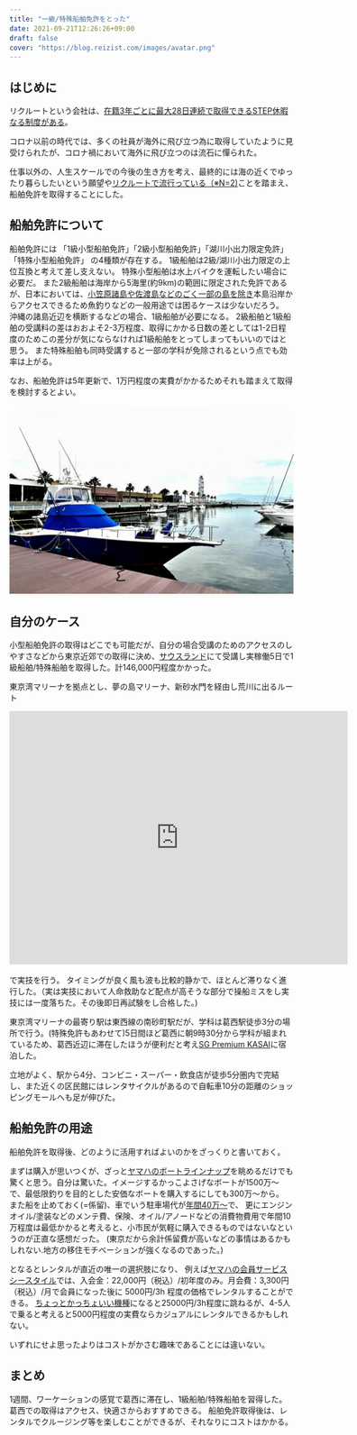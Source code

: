 ```yaml
---
title: "一級/特殊船舶免許をとった"
date: 2021-09-21T12:26:26+09:00
draft: false
cover: "https://blog.reizist.com/images/avatar.png"
---
```


## はじめに

リクルートという会社は、[在籍3年ごとに最大28日連続で取得できるSTEP休暇なる制度がある](https://recruit-saiyo.jp/benefits/)。

コロナ以前の時代では、多くの社員が海外に飛び立つ為に取得していたように見受けられたが、コロナ禍において海外に飛び立つのは流石に憚られた。

仕事以外の、人生スケールでの今後の生き方を考え、最終的には海の近くでゆったり暮らしたいという願望や[リクルートで流行っている（※N=2)](https://tondol.hatenablog.jp/entry/boat-license-in-numazu)ことを踏まえ、船舶免許を取得することにした。

<!--more-->

## 船舶免許について

船舶免許には 「1級小型船舶免許」「2級小型船舶免許」「湖川小出力限定免許」「特殊小型船舶免許」 の4種類が存在する。
1級船舶は2級/湖川小出力限定の上位互換と考えて差し支えない。
特殊小型船舶は水上バイクを運転したい場合に必要だ。
また2級船舶は海岸から5海里(約9km)の範囲に限定された免許であるが、日本においては、[小笠原諸島や佐渡島などのごく一部の島を除き](https://jci.go.jp/areamap/heisuiengan.html)本島沿岸からアクセスできるため魚釣りなどの一般用途では困るケースは少ないだろう。
沖縄の諸島近辺を横断するなどの場合、1級船舶が必要になる。
2級船舶と1級船舶の受講料の差はおおよそ2-3万程度、取得にかかる日数の差としては1-2日程度のためこの差分が気にならなければ1級船舶をとってしまってもいいのではと思う。
また特殊船舶も同時受講すると一部の学科が免除されるという点でも効率は上がる。

なお、船舶免許は5年更新で、1万円程度の実費がかかるためそれも踏まえて取得を検討するとよい。

![小型船舶](senpaku.jpeg)

## 自分のケース
小型船舶免許の取得はどこでも可能だが、自分の場合受講のためのアクセスのしやすさなどから東京近郊での取得に決め、[サウスランド](https://www.southclub.net/)にて受講し実稼働5日で1級船舶/特殊船舶を取得した。計146,000円程度かかった。


東京湾マリーナを拠点とし、夢の島マリーナ、新砂水門を経由し荒川に出るルート

<iframe src="https://www.google.com/maps/embed?pb=!1m18!1m12!1m3!1d8000.75881122529!2d139.8279018113802!3d35.653159363845575!2m3!1f0!2f0!3f0!3m2!1i1024!2i768!4f13.1!3m3!1m2!1s0x60188843e573d2a1%3A0x2be7f036968badee!2z5p2x5Lqs5rm-44Oe44Oq44O844OK!5e0!3m2!1sja!2sjp!4v1632196594845!5m2!1sja!2sjp" width="600" height="450" style="border:0;" allowfullscreen="" loading="lazy"></iframe>

で実技を行う。
タイミングが良く風も波も比較的静かで、ほとんど滞りなく進行した。（実は実技において人命救助など配点が高そうな部分で操船ミスをし実技には一度落ちた。その後即日再試験をし合格した。)


東京湾マリーナの最寄り駅は東西線の南砂町駅だが、学科は葛西駅徒歩3分の場所で行う。(特殊免許もあわせて)5日間ほど葛西に朝9時30分から学科が組まれているため、葛西近辺に滞在したほうが便利だと考え[SG Premium KASAI](https://www.booking.com/hotel/jp/sg-premium-kasai-vacation-stay-44353v.ja.html)に宿泊した。

立地がよく、駅から4分、コンビニ・スーパー・飲食店が徒歩5分圏内で完結し、また近くの区民館にはレンタサイクルがあるので自転車10分の距離のショッピングモールへも足が伸びた。

## 船舶免許の用途

船舶免許を取得後、どのように活用すればよいのかをざっくりと書いておく。


まずは購入が思いつくが、ざっと[ヤマハのボートラインナップ](https://www.yamaha-motor.co.jp/marine/lineup/boat/)を眺めるだけでも驚くと思う。自分は驚いた。イメージするかっこよさげなボートが1500万〜で、最低限釣りを目的とした安価なボートを購入するにしても300万〜から。
また船を止めておく(=係留)、車でいう駐車場代が[年間40万〜](https://yumenoshima-marina.subaru-kougyou.jp/berth/fee.html)で、
更にエンジンオイル/塗装などのメンテ費、保険、オイル/アノードなどの消費物費用で年間10万程度は最低かかると考えると、小市民が気軽に購入できるものではないなというのが正直な感想だった。
(東京だから余計係留費が高いなどの事情はあるかもしれない.地方の移住モチベーションが強くなるのであった。)

となるとレンタルが直近の唯一の選択肢になり、
例えば[ヤマハの会員サービスシースタイル](https://sea-style.yamaha-motor.co.jp/system/)では、入会金：22,000円（税込）/初年度のみ。月会費：3,300円（税込）/月で会員になった後に 5000円/3h 程度の価格でレンタルすることができる。
[ちょっとかっちょいい機種](https://sea-style-m.yamaha-motor.co.jp/Lineup/Info/detail/boatmodelcd/173)になると25000円/3h程度に跳ねるが、4-5人で乗ると考えると5000円程度の実費ならカジュアルにレンタルできるかもしれない。

いずれにせよ思ったよりはコストがかさむ趣味であることには違いない。


## まとめ

1週間、ワーケーションの感覚で葛西に滞在し、1級船舶/特殊船舶を習得した。
葛西での取得はアクセス、快適さからおすすめできる。
船舶免許取得後は、レンタルでクルージング等を楽しむことができるが、それなりにコストはかかる。